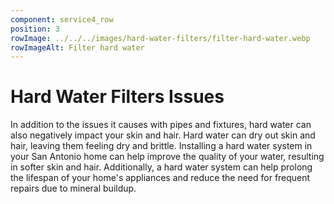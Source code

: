 ```yaml
---
component: service4_row
position: 3
rowImage: ../../../images/hard-water-filters/filter-hard-water.webp
rowImageAlt: Filter hard water
---
```

#  Hard Water Filters Issues

In addition to the issues it causes with pipes and fixtures, hard water can also negatively impact your skin and hair. Hard water can dry out skin and hair, leaving them feeling dry and brittle. Installing a hard water system in your San Antonio home can help improve the quality of your water, resulting in softer skin and hair. Additionally, a hard water system can help prolong the lifespan of your home's appliances and reduce the need for frequent repairs due to mineral buildup.
